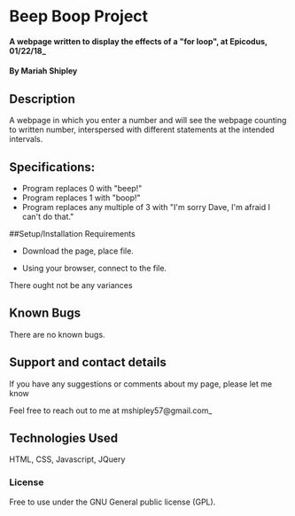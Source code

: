 # Beep Boop Project

 #### A webpage written to display the effects of a "for loop", at Epicodus, 01/22/18_

 #### By Mariah Shipley

 ## Description

 A webpage in which you enter a number and will see the webpage counting to written number, interspersed with different statements at the intended intervals.

 ## Specifications:
 * Program replaces 0 with "beep!"
 * Program replaces 1 with "boop!"
 * Program replaces any multiple of 3 with "I'm sorry Dave, I'm afraid I can't do that."

##Setup/Installation Requirements

 * Download the page, place file.

 * Using your browser, connect to the file.

There ought not be any variances

## Known Bugs

There are no known bugs.

## Support and contact details

 If you have any suggestions or comments about my page, please let me know

 Feel free to reach out to me at mshipley57@gmail.com_

 ## Technologies Used

 HTML, CSS, Javascript, JQuery

 ### License

 Free to use under the GNU General public license (GPL).
